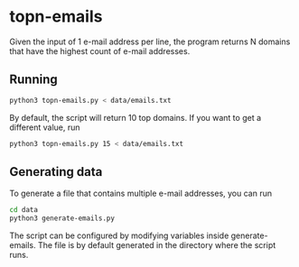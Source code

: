 # topn-emails

Given the input of 1 e-mail address per line, the program returns N domains that have the highest count of e-mail
addresses.

## Running

```bash
python3 topn-emails.py < data/emails.txt
```

By default, the script will return 10 top domains. If you want to get a different value, run

```bash
python3 topn-emails.py 15 < data/emails.txt
```

## Generating data

To generate a file that contains multiple e-mail addresses, you can run
```bash
cd data
python3 generate-emails.py
```

The script can be configured by modifying variables inside generate-emails. The file is by default generated in the
directory where the script runs.